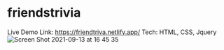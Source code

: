 # friendstrivia
Live Demo Link: https://friendtriva.netlify.app/
Tech: HTML, CSS, Jquery
![Screen Shot 2021-09-13 at 16 45 35](https://user-images.githubusercontent.com/78831085/133154251-0912899d-c602-4345-812a-8aa1f80873e5.png)


